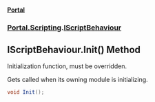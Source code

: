 #### [Portal](index.md 'index')
### [Portal.Scripting](Portal.Scripting.md 'Portal.Scripting').[IScriptBehaviour](Portal.Scripting.IScriptBehaviour.md 'Portal.Scripting.IScriptBehaviour')

## IScriptBehaviour.Init() Method

Initialization function, must be overridden.  
  
Gets called when its owning module is initializing.

```csharp
void Init();
```